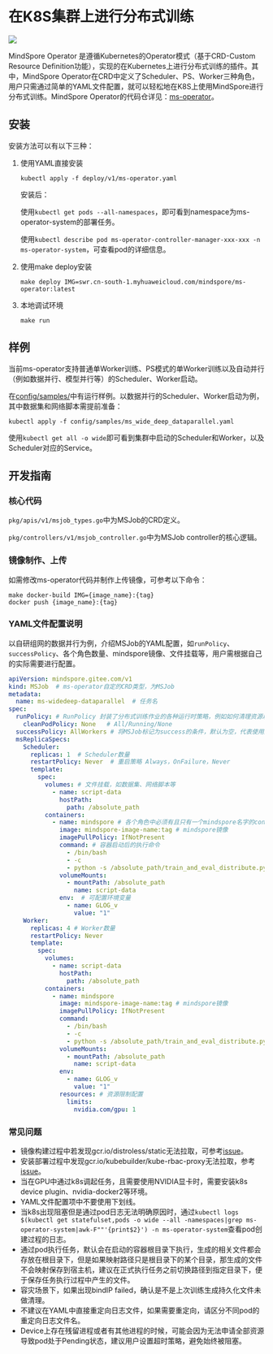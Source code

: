 # 在K8S集群上进行分布式训练

<a href="https://gitee.com/mindspore/docs/blob/r2.0.0-alpha/tutorials/experts/source_zh_cn/parallel/ms_operator.md" target="_blank"><img src="https://mindspore-website.obs.cn-north-4.myhuaweicloud.com/website-images/r2.0.0-alpha/resource/_static/logo_source.png"></a>

MindSpore Operator 是遵循Kubernetes的Operator模式（基于CRD-Custom Resource Definition功能），实现的在Kubernetes上进行分布式训练的插件。其中，MindSpore Operator在CRD中定义了Scheduler、PS、Worker三种角色，用户只需通过简单的YAML文件配置，就可以轻松地在K8S上使用MindSpore进行分布式训练。MindSpore Operator的代码仓详见：[ms-operator](https://gitee.com/mindspore/ms-operator/)。

## 安装

安装方法可以有以下三种：

1. 使用YAML直接安装

    ```shell
    kubectl apply -f deploy/v1/ms-operator.yaml
    ```

    安装后：

    使用`kubectl get pods --all-namespaces`，即可看到namespace为ms-operator-system的部署任务。

    使用`kubectl describe pod ms-operator-controller-manager-xxx-xxx -n ms-operator-system`，可查看pod的详细信息。

2. 使用make deploy安装

    ```shell
    make deploy IMG=swr.cn-south-1.myhuaweicloud.com/mindspore/ms-operator:latest
    ```

3. 本地调试环境

    ```shell
    make run
    ```

## 样例

当前ms-operator支持普通单Worker训练、PS模式的单Worker训练以及自动并行（例如数据并行、模型并行等）的Scheduler、Worker启动。

在[config/samples/](https://gitee.com/mindspore/ms-operator/tree/r2.0.0-alpha/config/samples)中有运行样例。以数据并行的Scheduler、Worker启动为例，其中数据集和网络脚本需提前准备：

```shell
kubectl apply -f config/samples/ms_wide_deep_dataparallel.yaml
```

使用`kubectl get all -o wide`即可看到集群中启动的Scheduler和Worker，以及Scheduler对应的Service。

## 开发指南

### 核心代码

`pkg/apis/v1/msjob_types.go`中为MSJob的CRD定义。

`pkg/controllers/v1/msjob_controller.go`中为MSJob controller的核心逻辑。

### 镜像制作、上传

如需修改ms-operator代码并制作上传镜像，可参考以下命令：

```shell
make docker-build IMG={image_name}:{tag}
docker push {image_name}:{tag}
```

### YAML文件配置说明

以自研组网的数据并行为例，介绍MSJob的YAML配置，如`runPolicy`、`successPolicy`、各个角色数量、mindspore镜像、文件挂载等，用户需根据自己的实际需要进行配置。

```yaml
apiVersion: mindspore.gitee.com/v1
kind: MSJob  # ms-operator自定的CRD类型，为MSJob
metadata:
  name: ms-widedeep-dataparallel  # 任务名
spec:
  runPolicy: # RunPolicy 封装了分布式训练作业的各种运行时策略，例如如何清理资源以及作业可以保持活动多长时间。
    cleanPodPolicy: None   # All/Running/None
  successPolicy: AllWorkers # 将MSJob标记为success的条件，默认为空，代表使用默认规则（单worker执行完毕即表示成功）
  msReplicaSpecs:
    Scheduler:
      replicas: 1  # Scheduler数量
      restartPolicy: Never  # 重启策略 Always，OnFailure，Never
      template:
        spec:
          volumes: # 文件挂载，如数据集、网络脚本等
            - name: script-data
              hostPath:
                path: /absolute_path
          containers:
            - name: mindspore # 各个角色中必须有且只有一个mindspore名字的container，可配置containerPort来调整默认端口号（2222），需设置端口name为 msjob-port
              image: mindspore-image-name:tag # mindspore镜像
              imagePullPolicy: IfNotPresent
              command: # 容器启动后的执行命令
                - /bin/bash
                - -c
                - python -s /absolute_path/train_and_eval_distribute.py --device_target="GPU" --epochs=1 --data_path=/absolute_path/criteo_mindrecord  --batch_size=16000
              volumeMounts:
                - mountPath: /absolute_path
                  name: script-data
              env:  # 可配置环境变量
                - name: GLOG_v
                  value: "1"
    Worker:
      replicas: 4 # Worker数量
      restartPolicy: Never
      template:
        spec:
          volumes:
            - name: script-data
              hostPath:
                path: /absolute_path
          containers:
            - name: mindspore
              image: mindspore-image-name:tag # mindspore镜像
              imagePullPolicy: IfNotPresent
              command:
                - /bin/bash
                - -c
                - python -s /absolute_path/train_and_eval_distribute.py --device_target="GPU" --epochs=1 --data_path=/absolute_path/criteo_mindrecord --batch_size=16000
              volumeMounts:
                - mountPath: /absolute_path
                  name: script-data
              env:
                - name: GLOG_v
                  value: "1"
              resources: # 资源限制配置
                limits:
                  nvidia.com/gpu: 1
```

### 常见问题

- 镜像构建过程中若发现gcr.io/distroless/static无法拉取，可参考[issue](https://github.com/anjia0532/gcr.io_mirror/issues/169)。
- 安装部署过程中发现gcr.io/kubebuilder/kube-rbac-proxy无法拉取，参考[issue](https://github.com/anjia0532/gcr.io_mirror/issues/153)。
- 当在GPU中通过k8s调起任务，且需要使用NVIDIA显卡时，需要安装k8s device plugin、nvidia-docker2等环境。
- YAML文件配置项中不要使用下划线。
- 当k8s出现阻塞但是通过pod日志无法明确原因时，通过`kubectl logs $(kubectl get statefulset,pods -o wide --all -namespaces|grep ms-operator-system|awk-F""'{print$2}') -n ms-operator-system`查看pod创建过程的日志。
- 通过pod执行任务，默认会在启动的容器根目录下执行，生成的相关文件都会存放在根目录下，但是如果映射路径只是根目录下的某个目录，那生成的文件不会映射保存到宿主机，建议在正式执行任务之前切换路径到指定目录下，便于保存任务执行过程中产生的文件。
- 容灾场景下，如果出现bindIP failed，确认是不是上次训练生成持久化文件未做清理。
- 不建议在YAML中直接重定向日志文件，如果需要重定向，请区分不同pod的重定向日志文件名。
- Device上存在残留进程或者有其他进程的时候，可能会因为无法申请全部资源导致pod处于Pending状态，建议用户设置超时策略，避免始终被阻塞。